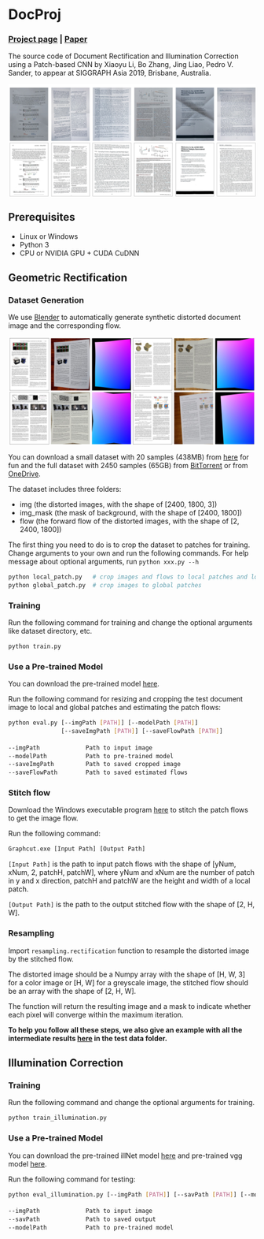 # DocProj

### [Project page](https://xiaoyu258.github.io/projects/docproj) | [Paper](https://arxiv.org/abs/1909.09470)

The source code of Document Rectification and Illumination Correction using a Patch-based CNN by Xiaoyu Li, Bo Zhang, Jing Liao, Pedro V. Sander, to appear at SIGGRAPH Asia 2019, Brisbane, Australia.

<img src='imgs/teaser.jpg' align="center" width=850> 

## Prerequisites
- Linux or Windows
- Python 3
- CPU or NVIDIA GPU + CUDA CuDNN

## Geometric Rectification

### Dataset Generation
We use [Blender](https://www.blender.org/) to automatically generate synthetic distorted document image and the corresponding flow.

<img src='imgs/syn_dataset.jpg' align="center" width=850> 

You can download a small dataset with 20 samples (438MB) from [here](https://drive.google.com/open?id=1b3kBs46ZSq5cWjvGdMjWNY854YaJ6dZ1) for fun and the full dataset with 2450 samples (65GB) from [BitTorrent](https://drive.google.com/open?id=1WkzMukIHS_smGPyjcyj7LIiWUk0RJriN) or from [OneDrive](https://hkustconnect-my.sharepoint.com/:f:/g/personal/xliea_connect_ust_hk/Ej_nCRH7um5Lo9SykLqD8IUBwonSuNqYjTjFp96qgqdFlA).

The dataset includes three folders: 
- img (the distorted images, with the shape of [2400, 1800, 3])
- img_mask (the mask of background, with the shape of [2400, 1800])
- flow (the forward flow of the distorted images, with the shape of [2, 2400, 1800])

The first thing you need to do is to crop the dataset to patches for training. Change arguments to your own and run the following commands. For help message about optional arguments, run `python xxx.py --h`
```bash
python local_patch.py   # crop images and flows to local patches and local patch flows
python global_patch.py  # crop images to global patches
```

### Training
Run the following command for training and change the optional arguments like dataset directory, etc.
```bash
python train.py
```

### Use a Pre-trained Model
You can download the pre-trained model [here](https://drive.google.com/open?id=1EPmFYd7OwfUZBLkJQ9sO8G1r5tLniKDh).

Run the following command for resizing and cropping the test document image to local and global patches and estimating the patch flows:
```bash
python eval.py [--imgPath [PATH]] [--modelPath [PATH]]
               [--saveImgPath [PATH]] [--saveFlowPath [PATH]]
               
--imgPath             Path to input image
--modelPath           Path to pre-trained model
--saveImgPath         Path to saved cropped image
--saveFlowPath        Path to saved estimated flows
```

### Stitch flow
Download the Windows executable program [here](https://drive.google.com/open?id=1QI2v1oWgha0jdcVuj7mzOXpgjBULZ7Mg) to stitch the patch flows to get the image flow.

Run the following command:
```bash
Graphcut.exe [Input Path] [Output Path]
```
`[Input Path]`  is the path to input patch flows with the shape of \[yNum, xNum, 2, patchH, patchW\], where yNum and xNum are the number of patch in y and x direction, patchH and patchW are the height and width of a local patch.

`[Output Path]` is the path to the output stitched flow with the shape of \[2, H, W\].

### Resampling
Import `resampling.rectification` function to resample the distorted image by the stitched flow.

The distorted image should be a Numpy array with the shape of \[H, W, 3\] for a color image or \[H, W\] for a greyscale image, the stitched flow should be an array with the shape of \[2, H, W\].

The function will return the resulting image and a mask to indicate whether each pixel will converge within the maximum iteration.

**To help you follow all these steps, we also give an example with all the intermediate results [here](https://drive.google.com/open?id=1QI2v1oWgha0jdcVuj7mzOXpgjBULZ7Mg) in the test data folder.**

## Illumination Correction

### Training
Run the following command and change the optional arguments for training.
```bash
python train_illumination.py
```

### Use a Pre-trained Model
You can download the pre-trained illNet model [here](https://drive.google.com/open?id=1EPmFYd7OwfUZBLkJQ9sO8G1r5tLniKDh) and pre-trained vgg model [here](https://drive.google.com/open?id=18hHB-sYkEMBndzbL8LJO2uV1pXltghxJ).

Run the following command for testing:
```bash
python eval_illumination.py [--imgPath [PATH]] [--savPath [PATH]] [--modelPath [PATH]]
                            
--imgPath             Path to input image
--savPath             Path to saved output
--modelPath           Path to pre-trained model
```
